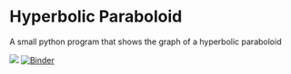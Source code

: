 # Hyperbolic Paraboloid
A small python program that shows the graph of a hyperbolic paraboloid

![](https://ibb.co/MDfZDBd)
[![Binder](https://mybinder.org/badge_logo.svg)](https://mybinder.org/v2/gh/Kissabi/paraboloide-hiperbolico/main)

